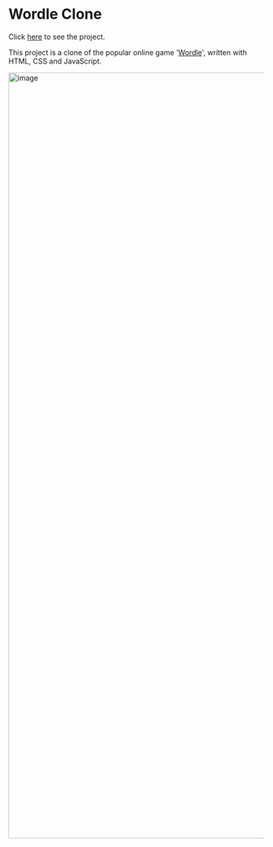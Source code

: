 # Wordle Clone

Click [here](https://archi-71.github.io/wordle-clone/) to see the project.

This project is a clone of the popular online game '[Wordle](https://www.nytimes.com/games/wordle/index.html)', written with HTML, CSS and JavaScript.

<img width="1506" alt="image" src="https://user-images.githubusercontent.com/70474549/235356632-5b8ba75d-6e09-46c7-b806-6a8802dc563f.png">
